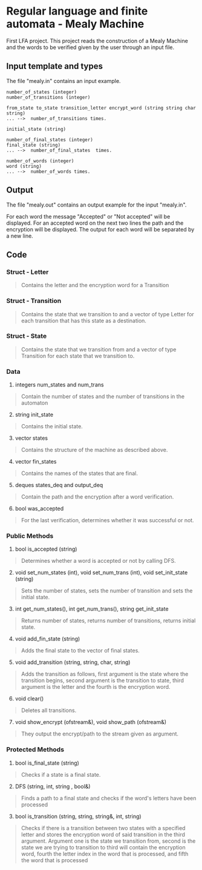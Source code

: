 # Regular language and finite automata - Mealy Machine

First LFA project. This project reads the construction of a Mealy
Machine and the words to be verified given by the user through an input file.

## Input template and types

The file "mealy.in" contains an input example.
```
number_of_states (integer)
number_of_transitions (integer)

from_state to_state transition_letter encrypt_word (string string char string)
... -->  number_of_transitions times. 

initial_state (string)

number_of_final_states (integer)
final_state (string)
... -->  number_of_final_states  times. 

number_of_words (integer)
word (string) 
... -->  number_of_words times.
```

## Output

The file "mealy.out" contains an output example for the input "mealy.in".

For each word the message "Accepted" or "Not accepted" will be displayed.
For an accepted word on the next two lines the path and the encryption will be displayed.
The output for each word will be separated by a new line.

## Code

### Struct - Letter

>Contains the letter and the encryption word for a Transition

### Struct - Transition

>Contains the state that we transition to and a vector of type Letter 
for each transition that has this state as a destination.

### Struct - State

>Contains the state that we transition from and a vector of type Transition
for each state that we transition to.

### Data 

1. integers num_states and num_trans

>Contain the number of states and the number of transitions in the automaton

2. string init_state

>Contains the initial state.

3. vector <State> states

>Contains the structure of the machine as described above.

4. vector <string> fin_states

>Contains the names of the states that are final.

5. deques <string> states_deq and output_deq

>Contain the path and the encryption after a word verification.

6. bool was_accepted

>For the last verification, determines whether it was successful or not.

### Public Methods

1. bool is_accepted (string)

>Determines whether a word is accepted or not by calling DFS.

2. void set_num_states (int), void set_num_trans (int), void set_init_state (string)

>Sets the number of states, sets the number of transition and sets the initial state.

3. int get_num_states(), int get_num_trans(), string get_init_state

>Returns number of states, returns number of transitions, returns initial state.

4. void add_fin_state (string)

>Adds the final state to the vector of final states.

5. void add_transition (string, string, char, string)

>Adds the transition as follows, first argument is the state where
the transition begins, second argument is the transition to state, third argument
is the letter and the fourth is the encryption word.

6. void clear()

>Deletes all transitions.

7. void show_encrypt (ofstream&), void show_path (ofstream&)

>They output the encrypt/path to the stream given as argument.


### Protected Methods

1. bool is_final_state (string)

>Checks if a state is a final state.

2. DFS (string, int, string , bool&)

>Finds a path to a final state and checks if the word's letters have been processed

3. bool is_transition (string, string, string&, int, string)

>Checks if there is a transition between two states with a specified letter and stores 
the encryption word of said transition in the third argument.
Argument one is the state we transition from, second is the state we are trying to transition to
third will contain the encryption word, fourth the letter index in the word that is processed, and fifth the word that is processed


